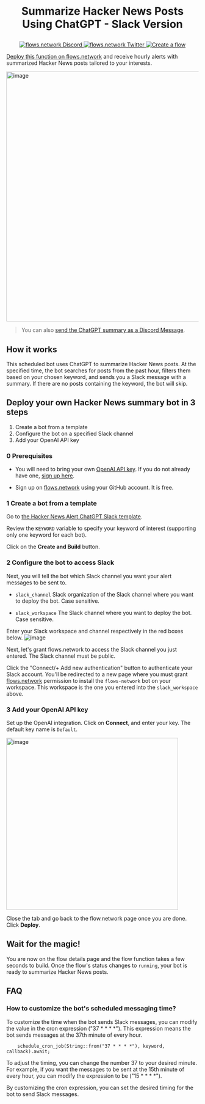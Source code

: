 # <p align="center">Summarize Hacker News Posts Using ChatGPT - Slack Version</p>
<p align="center">
  <a href="https://discord.gg/ccZn9ZMfFf">
    <img src="https://img.shields.io/badge/chat-Discord-7289DA?logo=discord" alt="flows.network Discord">
  </a>
  <a href="https://twitter.com/flows_network">
    <img src="https://img.shields.io/badge/Twitter-1DA1F2?logo=twitter&amp;logoColor=white" alt="flows.network Twitter">
  </a>
   <a href="https://flows.network/flow/createByTemplate/hacker-news-alert-chatgpt-slack">
    <img src="https://img.shields.io/website?up_message=deploy&url=https%3A%2F%2Fflows.network%2Fflow%2Fnew" alt="Create a flow">
  </a>
</p>

[Deploy this function on flows.network](#deploy-your-own-hacker-news-summary-bot-in-3-steps) and receive hourly alerts with summarized Hacker News posts tailored to your interests.

<img width="654" alt="image" src="https://github.com/flows-network/hacker-news-alert-chatgpt-discord/assets/45785633/d07153ad-ce30-419e-98a0-55e144875191">

> You can also [send the ChatGPT summary as a Discord Message](https://github.com/flows-network/hacker-news-alert-chatgpt-discord).

## How it works

This scheduled bot uses ChatGPT to summarize Hacker News posts. At the specified time, the bot searches for posts from the past hour, filters them based on your chosen keyword, and sends you a Slack message with a summary. If there are no posts containing the keyword, the bot will skip.

## Deploy your own Hacker News summary bot in 3 steps

1. Create a bot from a template
2. Configure the bot on a specified Slack channel
3. Add your OpenAI API key


### 0 Prerequisites

* You will need to bring your own [OpenAI API key](https://openai.com/blog/openai-api). If you do not already have one, [sign up here](https://platform.openai.com/signup).

* Sign up on [flows.network](https://flows.network/) using your GitHub account. It is free.

### 1 Create a bot from a template


Go to [the Hacker News Alert ChatGPT Slack template](https://flows.network/flow/createByTemplate/hacker-news-alert-chatgpt-slack).

Review the `KEYWORD` variable to specify your keyword of interest (supporting only one keyword for each bot).

Click on the **Create and Build** button.

### 2 Configure the bot to access Slack

Next, you will tell the bot which Slack channel you want your alert messages to be sent to.

* `slack_channel`
Slack organization of the Slack channel where you want to deploy the bot. Case sensitive.

* `slack_workspace`
The Slack channel where you want to deploy the bot. Case sensitive.

Enter your Slack workspace and channel respectively in the red boxes below.
![image](https://github.com/flows-network/github-star-slack-messenger/assets/45785633/0d9ac244-f327-4366-972c-47ef05472057)


Next, let's grant flows.network to access the Slack channel you just entered. The Slack channel must be public.

Click the "Connect/+ Add new authentication" button to authenticate your Slack account. You'll be redirected to a new page where you must grant [flows.network](https://flows.network/) permission to install the `flows-network` bot on your workspace. This workspace is the one you entered into the `slack_workspace` above.

### 3 Add your OpenAI API key

Set up the OpenAI integration. Click on **Connect**, and enter your key. The default key name is `Default`.

[<img width="450" alt="image" src="https://user-images.githubusercontent.com/45785633/222973214-ecd052dc-72c2-4711-90ec-db1ec9d5f24e.png">](https://user-images.githubusercontent.com/45785633/222973214-ecd052dc-72c2-4711-90ec-db1ec9d5f24e.png)

Close the tab and go back to the flow.network page once you are done. Click **Deploy**.
## Wait for the magic!

You are now on the flow details page and the flow function takes a few seconds to build. Once the flow's status changes to `running`, your bot is ready to summarize Hacker News posts.


## FAQ

### How to customize the bot's scheduled messaging time?

To customize the time when the bot sends Slack messages, you can modify the value in the cron expression ("37 * * * *"). This expression means the bot sends messages at the 37th minute of every hour.

```
    schedule_cron_job(String::from("37 * * * *"), keyword, callback).await;
```

To adjust the timing, you can change the number 37 to your desired minute. For example, if you want the messages to be sent at the 15th minute of every hour, you can modify the expression to be ("15 * * * *").

By customizing the cron expression, you can set the desired timing for the bot to send Slack messages.








